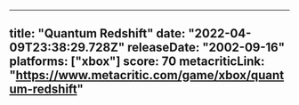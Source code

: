 
---
title: "Quantum Redshift"
date: "2022-04-09T23:38:29.728Z"
releaseDate: "2002-09-16"
platforms: ["xbox"]
score: 70
metacriticLink: "https://www.metacritic.com/game/xbox/quantum-redshift"
---
